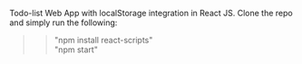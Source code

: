 Todo-list Web App with localStorage integration in React JS.
Clone the repo and simply run the following:

> > "npm install react-scripts" <br/>
> > "npm start"

